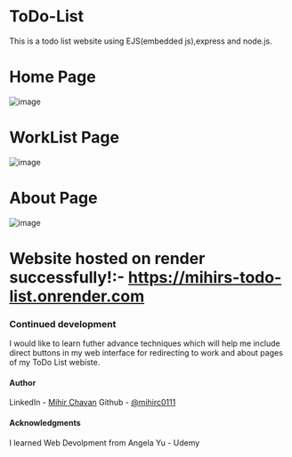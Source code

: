 # ToDo-List
This is a todo list website using EJS(embedded js),express and node.js.


# Home Page
![image](https://user-images.githubusercontent.com/84846378/231257540-ceca3a6c-4786-49bb-917b-90ef75493fd8.png)

# WorkList Page
![image](https://user-images.githubusercontent.com/84846378/231257854-4f7e5650-efe9-4045-a3ab-9404da47ca12.png)

# About Page
![image](https://user-images.githubusercontent.com/84846378/231257955-406f95ca-013a-4f19-977c-4c4873f26c1c.png)


# Website hosted on render successfully!:- https://mihirs-todo-list.onrender.com

### Continued development
I would like to learn futher advance techniques which will help me include direct buttons in my web interface for redirecting to work and about pages of my ToDo List webiste.

#### Author

LinkedIn - [Mihir Chavan](https://www.linkedin.com/in/mihir-chavan-643615234/)
Github - [@mihirc0111](https://github.com/mihirc0111)

#### Acknowledgments

I learned Web Devolpment from Angela Yu - Udemy
